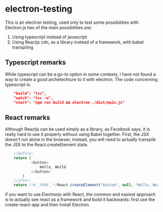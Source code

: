 # electron-testing

This is an electron testing, used only to test some possibilities with Electron.js
two of the main possibilities are:

1. Using typescript instead of javascript
2. Using Reactjs cdn, as a library instead of a framework, with babel transpiling

## Typescript remarks

While typescript can be a go-to option in some contexts, i have not found a way to create a good archetechture to it with electron.
The code concerning typescript is:

```JSON
    "build": "tsc",
    "watch": "tsc -w",
    "start": "npm run build && electron ./dist/main.js"
```

## React remarks

Although Reactjs can be used simply as a library, as Facebook says, it is really hard to use it properly without using Babel together.
First, the JSX doesn't run alone in the browser, instead, you will need to actually transpile the JSX to the React.createElement state.

```Javascript
    //before:
    return (
            <button>
                Hello, World
            </button>
        )
    //after: 
    return /*#__PURE__*/React.createElement("button", null, "Hello, World");
```

if you want to use Electronjs with React, the common and easiest approach is to actually see react as a framework and build it backwards: first use the create-react-app and then install Electron.
